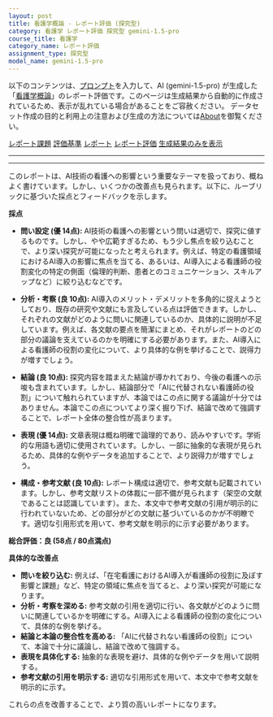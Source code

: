 ```yaml
---
layout: post
title: 看護学概論 - レポート評価 (探究型)
category: 看護学 レポート評価 探究型 gemini-1.5-pro
course_title: 看護学
category_name: レポート評価
assignment_type: 探究型
model_name: gemini-1.5-pro
---
```


以下のコンテンツは、[プロンプト](http://127.0.0.1:8000/generated/看護学/gemini-1.5-pro/prompt_レポート評価-探究型.md)を入力して、AI (gemini-1.5-pro) が生成した「[看護学概論](/contents/看護学/)」のレポート評価です。このページは生成結果から自動的に作成されているため、表示が乱れている場合があることをご容赦ください。
データセット作成の目的と利用上の注意および生成の方法については[About](/About)を御覧ください。

[レポート課題](../レポート課題-探究型)
[評価基準](../評価基準-探究型)
[レポート](../レポート-探究型)
[レポート評価](../レポート評価-探究型)
[生成結果のみを表示](http://127.0.0.1:8000/generated/看護学/gemini-1.5-pro/レポート評価-探究型.md)
  

***
***
  
このレポートは、AI技術の看護への影響という重要なテーマを扱っており、概ねよく書けています。しかし、いくつかの改善点も見られます。以下に、ルーブリックに基づいた採点とフィードバックを示します。

**採点**

* **問い設定 (優 14点):** AI技術の看護への影響という問いは適切で、探究に値するものです。しかし、やや広範すぎるため、もう少し焦点を絞り込むことで、より深い探究が可能になったと考えられます。例えば、特定の看護領域におけるAI導入の影響に焦点を当てる、あるいは、AI導入による看護師の役割変化の特定の側面（倫理的判断、患者とのコミュニケーション、スキルアップなど）に絞り込むなどです。

* **分析・考察 (良 10点):** AI導入のメリット・デメリットを多角的に捉えようとしており、既存の研究や文献にも言及している点は評価できます。しかし、それぞれの文献がどのように問いに関連しているのか、具体的に説明が不足しています。例えば、各文献の要点を簡潔にまとめ、それがレポートのどの部分の議論を支えているのかを明確にする必要があります。また、AI導入による看護師の役割の変化について、より具体的な例を挙げることで、説得力が増すでしょう。

* **結論 (良 10点):** 探究内容を踏まえた結論が導かれており、今後の看護への示唆も含まれています。しかし、結論部分で「AIに代替されない看護師の役割」について触れられていますが、本論ではこの点に関する議論が十分ではありません。本論でこの点についてより深く掘り下げ、結論で改めて強調することで、レポート全体の整合性が高まります。

* **表現 (優 14点):** 文章表現は概ね明確で論理的であり、読みやすいです。学術的な用語も適切に使用されています。しかし、一部に抽象的な表現が見られるため、具体的な例やデータを追加することで、より説得力が増すでしょう。

* **構成・参考文献 (良 10点):** レポート構成は適切で、参考文献も記載されています。しかし、参考文献リストの体裁に一部不備が見られます（架空の文献であることは認識しています）。また、本文中で参考文献の引用が明示的に行われていないため、どの部分がどの文献に基づいているのかが不明瞭です。適切な引用形式を用いて、参考文献を明示的に示す必要があります。

**総合評価：良 (58点 / 80点満点)**

**具体的な改善点**

* **問いを絞り込む:**  例えば、「在宅看護におけるAI導入が看護師の役割に及ぼす影響と課題」など、特定の領域に焦点を当てると、より深い探究が可能になります。
* **分析・考察を深める:** 参考文献の引用を適切に行い、各文献がどのように問いに関連しているかを明確にする。AI導入による看護師の役割の変化について、具体的な例を挙げる。
* **結論と本論の整合性を高める:**  「AIに代替されない看護師の役割」について、本論で十分に議論し、結論で改めて強調する。
* **表現を具体化する:** 抽象的な表現を避け、具体的な例やデータを用いて説明する。
* **参考文献の引用を明示する:** 適切な引用形式を用いて、本文中で参考文献を明示的に示す。


これらの点を改善することで、より質の高いレポートになります。
